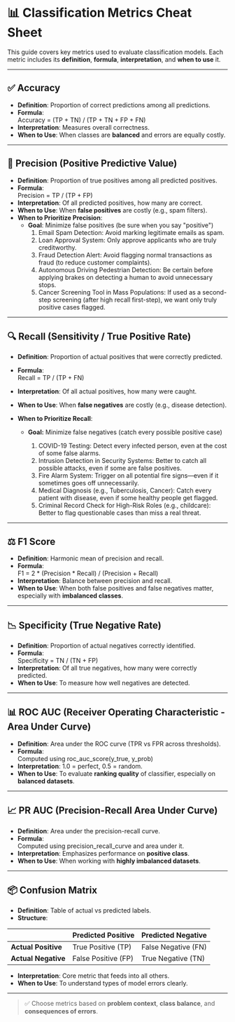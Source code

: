 # 📊 Classification Metrics Cheat Sheet

This guide covers key metrics used to evaluate classification models. Each metric includes its **definition**, **formula**, **interpretation**, and **when to use** it.

---

## ✅ Accuracy

- **Definition**: Proportion of correct predictions among all predictions.
- **Formula**:  
  Accuracy = (TP + TN) / (TP + TN + FP + FN)
- **Interpretation**: Measures overall correctness.
- **When to Use**: When classes are **balanced** and errors are equally costly.

---

## 🎯 Precision (Positive Predictive Value)

- **Definition**: Proportion of true positives among all predicted positives.
- **Formula**:  
  Precision = TP / (TP + FP)
- **Interpretation**: Of all predicted positives, how many are correct.
- **When to Use**: When **false positives** are costly (e.g., spam filters).
- **When to Prioritize Precision**:
    - **Goal**: Minimize false positives (be sure when you say "positive")
        1. Email Spam Detection: Avoid marking legitimate emails as spam.
        2. Loan Approval System: Only approve applicants who are truly creditworthy.
        3. Fraud Detection Alert: Avoid flagging normal transactions as fraud (to reduce customer complaints).
        4. Autonomous Driving Pedestrian Detection: Be certain before applying brakes on detecting a human to avoid unnecessary stops.
        5. Cancer Screening Tool in Mass Populations: If used as a second-step screening (after high recall first-step), we want only truly positive cases flagged.

---

## 🔍 Recall (Sensitivity / True Positive Rate)

- **Definition**: Proportion of actual positives that were correctly predicted.
- **Formula**:  
  Recall = TP / (TP + FN)
- **Interpretation**: Of all actual positives, how many were caught.
- **When to Use**: When **false negatives** are costly (e.g., disease detection).

- **When to Prioritize Recall**:

    - **Goal:** Minimize false negatives (catch every possible positive case)

        1. COVID-19 Testing: Detect every infected person, even at the cost of some false alarms.
        2. Intrusion Detection in Security Systems: Better to catch all possible attacks, even if some are false positives.
        3. Fire Alarm System: Trigger on all potential fire signs—even if it sometimes goes off unnecessarily.
        4. Medical Diagnosis (e.g., Tuberculosis, Cancer): Catch every patient with disease, even if some healthy people get flagged.
        5. Criminal Record Check for High-Risk Roles (e.g., childcare): Better to flag questionable cases than miss a real threat.

---

## ⚖️ F1 Score

- **Definition**: Harmonic mean of precision and recall.
- **Formula**:  
  F1 = 2 * (Precision * Recall) / (Precision + Recall)
- **Interpretation**: Balance between precision and recall.
- **When to Use**: When both false positives and false negatives matter, especially with **imbalanced classes**.

---

## 📉 Specificity (True Negative Rate)

- **Definition**: Proportion of actual negatives correctly identified.
- **Formula**:  
  Specificity = TN / (TN + FP)
- **Interpretation**: Of all true negatives, how many were correctly predicted.
- **When to Use**: To measure how well negatives are detected.

---

## 📊 ROC AUC (Receiver Operating Characteristic - Area Under Curve)

- **Definition**: Area under the ROC curve (TPR vs FPR across thresholds).
- **Formula**:  
  Computed using roc_auc_score(y_true, y_prob)
- **Interpretation**: 1.0 = perfect, 0.5 = random.
- **When to Use**: To evaluate **ranking quality** of classifier, especially on **balanced datasets**.

---

## 📈 PR AUC (Precision-Recall Area Under Curve)

- **Definition**: Area under the precision-recall curve.
- **Formula**:  
  Computed using precision_recall_curve and area under it.
- **Interpretation**: Emphasizes performance on **positive class**.
- **When to Use**: When working with **highly imbalanced datasets**.

---

## 📦 Confusion Matrix

- **Definition**: Table of actual vs predicted labels.
- **Structure**:

|                         | Predicted Positive | Predicted Negative |
|-------------------------|--------------------|--------------------|
| **Actual Positive**     | True Positive (TP) | False Negative (FN)|
| **Actual Negative**     | False Positive (FP)| True Negative (TN) |


- **Interpretation**: Core metric that feeds into all others.
- **When to Use**: To understand types of model errors clearly.

---

> ✅ Choose metrics based on **problem context**, **class balance**, and **consequences of errors**.
